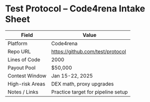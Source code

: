 # Test Protocol – Code4rena Intake Sheet

| Field            | Value |
|------------------|-------|
| Platform         | Code4rena |
| Repo URL         | https://github.com/test/protocol |
| Lines of Code    | 2000 |
| Payout Pool      | $50,000 |
| Contest Window   | Jan 15-22, 2025 |
| High-risk Areas  | DEX math, proxy upgrades |
| Notes / Links    | Practice target for pipeline setup |
